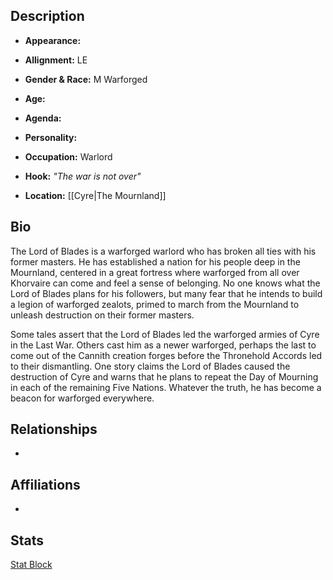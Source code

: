 ## Description
- **Appearance:** 

- **Allignment:** LE

- **Gender & Race:** M Warforged

- **Age:** 

- **Agenda:** 

- **Personality:** 

- **Occupation:** Warlord

- **Hook:** *"The war is not over"*

- **Location:** [[Cyre|The Mournland]]

## Bio
The Lord of Blades is a warforged warlord who has broken all ties with his former masters. He has established a nation for his people deep in the Mournland, centered in a great fortress where warforged from all over Khorvaire can come and feel a sense of belonging. No one knows what the Lord of Blades plans for his followers, but many fear that he intends to build a legion of warforged zealots, primed to march from the Mournland to unleash destruction on their former masters.

Some tales assert that the Lord of Blades led the warforged armies of Cyre in the Last War. Others cast him as a newer warforged, perhaps the last to come out of the Cannith creation forges before the Thronehold Accords led to their dismantling. One story claims the Lord of Blades caused the destruction of Cyre and warns that he plans to repeat the Day of Mourning in each of the remaining Five Nations. Whatever the truth, he has become a beacon for warforged everywhere.

## Relationships
- 

## Affiliations
-

## Stats
[Stat Block](https://www.dndbeyond.com/monsters/the-lord-of-blades)
